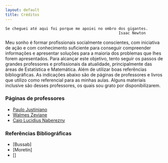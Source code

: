 ```yaml
---
layout: default
title: Créditos
---
```


    Se cheguei até aqui foi porque me apoiei no ombro dos gigantes.
                                                      Isaac Newton


Meu sonho é formar profissionais socialmente conscientes, com iniciativa de ação e com conhecimento suficiente para conseguir compreender informações e apresentar soluções para a maioria dos problemas que lhes forem apresentados. Para alcançar este objetivo, tento seguir os passos de grandes professores e profissionais da atualidade, principalmente das áreas de Estatística e Matemática. Além de utilizar boas referências bibliográficas. As indicações abaixo são de páginas de professores e livros que utilizo como referencial para as minhas aulas. Alguns materiais inclusive são desses professores, os quais sou grato por disponibilizarem.

### Páginas de professores

* [Paulo Justiniano](http://www.leg.ufpr.br/~paulojus/)
* [Walmes Zeviane](http://www.leg.ufpr.br/~walmes/home/)
* [Caio Lucidius Naberezny](https://www.ime.unicamp.br/~cnaber/)

### Referências Bibliográficas 

* [Bussab]
* [Moretin]
* []

